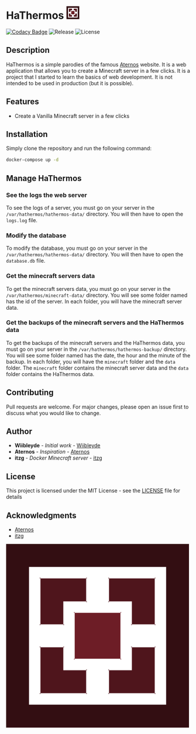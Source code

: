 # HaThermos <img src="./static/assets/HaThermos.png" width="35"></img>

[![Codacy Badge](https://app.codacy.com/project/badge/Grade/4af34b6cf53e414b92851d98d49566b1)](https://app.codacy.com/gh/Wiibleyde/HaThermos/dashboard?utm_source=gh&utm_medium=referral&utm_content=&utm_campaign=Badge_grade) ![Release](https://img.shields.io/github/v/release/Wiibleyde/HaThermos) ![License](https://img.shields.io/github/license/Wiibleyde/HaThermos)

## Description

HaThermos is a simple parodies of the famous [Aternos](https://aternos.org/) website. It is a web application that allows you to create a Minecraft server in a few clicks. It is a project that I started to learn the basics of web development. It is not intended to be used in production (but it is possible).

## Features

-   Create a Vanilla Minecraft server in a few clicks

## Installation

Simply clone the repository and run the following command:

```bash
docker-compose up -d
```

## Manage HaThermos

### See the logs the web server

To see the logs of a server, you must go on your server in the `/var/hathermos/hathermos-data/` directory. You will then have to open the `logs.log` file.

### Modify the database 

To modify the database, you must go on your server in the `/var/hathermos/hathermos-data/` directory. You will then have to open the `database.db` file.

### Get the minecraft servers data

To get the minecraft servers data, you must go on your server in the `/var/hathermos/minecraft-data/` directory. You will see some folder named has the id of the server. In each folder, you will have the minecraft server data.

### Get the backups of the minecraft servers and the HaThermos data

To get the backups of the minecraft servers and the HaThermos data, you must go on your server in the `/var/hathermos/hathermos-backup/` directory. You will see some folder named has the date, the hour and the minute of the backup. In each folder, you will have the `minecraft` folder and the `data` folder. The `minecraft` folder contains the minecraft server data and the `data` folder contains the HaThermos data.

## Contributing

Pull requests are welcome. For major changes, please open an issue first to discuss what you would like to change.

## Author

-   **Wiibleyde** - _Initial work_ - [Wiibleyde](https://github.com/wiibleyde)
-   **Aternos** - _Inspiration_ - [Aternos](https://aternos.org/)
-   **itzg** - _Docker Minecraft server_ - [itzg](https://github.com/itzg/docker-minecraft-server)

## License

This project is licensed under the MIT License - see the [LICENSE](LICENSE) file for details

## Acknowledgments

-   [Aternos](https://aternos.org/)
-   [itzg](https://github.com/itzg/docker-minecraft-server)

<img src="./static/assets/HaThermos.png" width="500"></img>